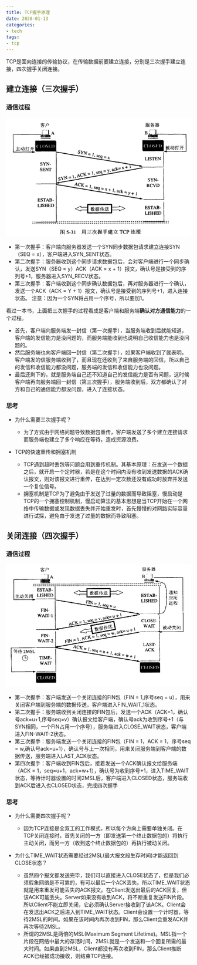 ```yaml
---
title: TCP握手原理
date: 2020-01-13
categories:
- tech
tags:
- tcp
---
```


TCP是面向连接的传输协议，在传输数据前要建立连接，分别是三次握手建立连接，四次握手关闭连接。

<!-- more -->

## 建立连接（三次握手）

### 通信过程

![](/assets/upload/2020-01-13/2095550-d49db915d308c518.png)


+ 第一次握手：客户端向服务器发送一个SYN同步数据包请求建立连接SYN（SEQ = x），客户端进入SYN_SENT状态。
+ 第二次握手：服务器收到这个同步请求数据包后，会对客户端进行一个同步确认，发送SYN（SEQ = y）ACK（ACK = x + 1）报文，确认号是接受到的序列号+1，服务器进入SYN_RECV状态。
+ 第三次握手：客户端收到这个同步确认数据包后，再对服务器进行一个确认，发送一个ACK（ACK = Y + 1）报文，确认号是接受到的序列号+1，进入连接状态。
注意：因为一个SYN将占用一个序号，所以要加1。

看过一本书，上面把三次握手的过程看成是客户端和服务端**确认对方通信能力**的一个过程。
+ 首先，客户端向服务端发一封信（第一次握手），当服务端收到后就能知道，客户端的发信能力是没问题的，而服务端能收到也说明自己收信能力也是没问题的。
+ 然后服务端也向客户端回一封信（第二次握手），如果客户端收到了就表明，客户端发的信服务端收到了，而且现在还收到了来自服务端的回信，所以自己的发信和收信能力都没问题，服务端的发信和收信能力也没问题。
+ 最后还剩下的，就是服务端自己还不知道自己的发信能力是否有问题，这时候客户端再向服务端回一封信（第三次握手），服务端收到后，双方都确认了对方和自己的通信能力都没问题，进入了连接状态。


### 思考
+ 为什么需要三次握手呢？
  + 为了方式由于网络问题导致数据包重传，客户端发送了多个建立连接请求而服务端也建立了多个响应在等待，造成资源浪费。

+ TCP的快速重传和拥塞机制
  + TCP遇到超时丢包等问题会用到重传机制。其基本原理：在发送一个数据之后，就开启一个定时器，若是在这个时间内没有收到发送数据的ACK确认报文，则对该报文进行重传，在达到一定次数还没有成功时放弃并发送一个复位信号。
  + 拥塞机制是TCP为了避免由于发送了过量的数据而导致阻塞，慢启动是TCP的一个拥塞控制机制，慢启动算法的基本思想是当TCP开始在一个网络中传输数据或发现数据丢失并开始重发时，首先慢慢的对网路实际容量进行试探，避免由于发送了过量的数据而导致阻塞。  


## 关闭连接（四次握手）

### 通信过程

![](/assets/upload/2020-01-13/1058153-20180725001243103-1566648394.png)
+ 第一次握手：客户端发送一个关闭连接的FIN包（FIN = 1,序号seq = u），用来关闭客户端到服务端的数据传送，客户端进入FIN_WAIT_1状态。
+ 第二次握手：服务端收到关闭连接的FIN包后，发送一个ACK（ACK=1，确认号ack=u+1,序号seq=v）确认报文给客户端，确认号ack为收到序号+1（与SYN相同，一个FIN占用一个序号），服务端进入CLOSE_WAIT状态，客户端进入FIN-WAIT-2状态。
+ 第三次握手：服务端发送一个关闭连接的FIN包（FIN = 1，ACK = 1，序号seq = w,确认号ack=u+1），确认号与上一次相同，用来关闭服务端到客户端的数据传送，服务端进入LAST_ACK状态。
+ 第四次握手：客户端收到FIN包后，接着发送一个ACK确认报文给服务端（ACK = 1，seq=u+1，ack=w+1），确认号为收到序号+1，进入TIME_WAIT状态，等待计时器设置的时间2MSL后，客户端进入CLOSED状态，服务端收到ACK后进入也CLOSED状态，完成四次握手

### 思考

+ 为什么需要四次握手呢？
  + 因为TCP连接是全双工的工作模式，所以每个方向上需要单独关闭。在TCP关闭连接时，首先关闭的一方（即发送第一个终止数据包的）将执行主动关闭，而另一方（收到这个终止数据包的）再执行被动关闭。

+ 为什么TIME_WAIT状态需要经过2MSL(最大报文段生存时间)才能返回到CLOSE状态？
  + 虽然四个报文都发送完毕，我们可以直接进入CLOSE状态了，但是我们必须假象网络是不可靠的，有可以最后一个ACK丢失。所以TIME_WAIT状态就是用来重发可能丢失的ACK报文。在Client发送出最后的ACK回复，但该ACK可能丢失。Server如果没有收到ACK，将不断重复发送FIN片段。所以Client不能立即关闭，它必须确认Server接收到了该ACK。Client会在发送出ACK之后进入到TIME_WAIT状态。Client会设置一个计时器，等待2MSL的时间。如果在该时间内再次收到FIN，那么Client会重发ACK并再次等待2MSL。
  + 所谓的2MSL是两倍的MSL(Maximum Segment Lifetime)。MSL指一个片段在网络中最大的存活时间，2MSL就是一个发送和一个回复所需的最大时间。如果直到2MSL，Client都没有再次收到FIN，那么Client推断ACK已经被成功接收，则结束TCP连接。
